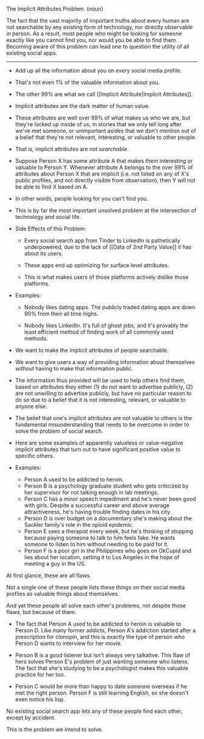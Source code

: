 The Implicit Attributes Problem. (noun)

The fact that the vast majority of important truths about every human are not searchable by any existing form of technology, nor directly observable in person. As a result, most people who might be looking for someone exactly like you cannot find you, nor would you be able to find them. Becoming aware of this problem can lead one to question the utility of all existing social apps.

---

- Add up all the information about you on every social media profile.

- That's not even 1% of the valuable information about you.

- The other 99% are what we call [[Implicit Attribute|Implicit Attributes]].

- Implicit attributes are the dark matter of human value.

- These attributes are well over 99% of what makes us who we are, but they're locked up inside of us, in stories that we only tell long after we've met someone, or unimportant asides that we don't mention out of a belief that they're not relevant, interesting, or valuable to other people.

- That is, implicit attributes are not _searchable_.

- Suppose Person X has some attribute A that makes them interesting or valuable to Person Y. Whenever attribute A belongs to the over 99% of attributes about Person X that are implicit (i.e. not listed on any of X's public profiles, and not directly visible from observation), then Y will not be able to find X based on A.

- In other words, people looking for you can't find you.

- This is by far the most important unsolved problem at the intersection of technology and social life.

- Side Effects of this Problem:

	- Every social search app from Tinder to LinkedIn is pathetically underpowered, due to the lack of [[Data of 2nd Party Value]] it has about its users.

	- These apps end up optimizing for surface level attributes.

	- This is what makes users of those platforms actively dislike those platforms.

- Examples:

	- Nobody likes dating apps. The publicly traded dating apps are down 90% from their all time highs.

	- Nobody likes LinkedIn. It's full of ghost jobs, and it's provably the least efficient method of finding work of all commonly used methods.


- We want to make the implicit attributes of people searchable.

- We want to give users a way of providing information about themselves _without_ having to make that information public.

- The information thus provided will be used to help others find them, based on attributes they either (1) do not want to advertise publicly, (2) are not unwilling to advertise publicly, but have no particular reason to do so due to a belief that it is not interesting, relevant, or valuable to anyone else.

- The belief that one's implicit attributes are not valuable to others is the fundamental misunderstanding that needs to be overcome in order to solve the problem of social search.

- Here are some examples of apparently valueless or value-negative implicit attributes that turn out to have significant positive value to specific others.

- Examples:
	- Person A used to be addicted to heroin.
	- Person B is a psychology graduate student who gets criticized by her supervisor for not talking enough in lab meetings.
	- Person C has a minor speech impediment and he's never been good with girls. Despite a successful career and above average attractiveness, he's having trouble finding dates in his city.
	- Person D is over budget on a documentary she's making about the Sackler family's role in the opioid epidemic.
	- Person E sees a therapist every week, but he's thinking of stopping because paying someone to talk to him feels fake. He wants someone to listen to him without needing to be paid for it.
	- Person F is a poor girl in the Philippines who goes on OkCupid and lies about her location, setting it to Los Angeles in the hope of meeting a guy in the US.

At first glance, these are all flaws.

Not a single one of these people lists these things on their social media profiles as valuable things about themselves.

And yet these people all solve each other's problems, not despite those flaws, but because of them.

- The fact that Person A used to be addicted to heroin is valuable to Person D. Like many former addicts, Person A's addiction started after a prescription for clonopin, and this is exactly the type of person who Person D wants to interview for her movie.

- Person B is a good listener but isn't always very talkative. This flaw of hers solves Person E's problem of just wanting someone who listens. The fact that she's studying to be a psychologist makes this valuable practice for her too.

- Person C would be more than happy to date someone overseas if he met the right person. Person F is still learning English, so she doesn't even notice his lisp.

No existing social search app lets any of these people find each other, except by accident.

This is the problem we intend to solve.